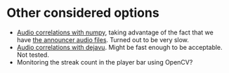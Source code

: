 # Other considered options

- [Audio correlations with numpy](find_with_numpy.py), taking advantage of the fact that we have [the announcer audio files](announcer/). Turned out to be very slow.
- [Audio correlations with dejavu](dejavu_chatgpt.md). Might be fast enough to be acceptable. Not tested.
- Monitoring the streak count in the player bar using OpenCV?

